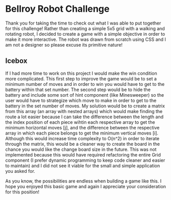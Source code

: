 # Bellroy Robot Challenge

Thank you for taking the time to check out what I was able to put together for this challenge! Rather than creating a simple 5x5 grid with a walking and rotating robot, I decided to create a game with a simple objective in order to make it more interactive. The robot was drawn from scratch using CSS and I am not a designer so please excuse its primitive nature!

## Icebox

If I had more time to work on this project I would make the win condition more complicated. This first step to improve the game would be to set a minimum number of moves and in order to win you would have to get to the battery within that set number. The second step would be to hide the battery and include some sort of hint component (like Minesweeper) so the user would have to strategize which move to make in order to get to the battery in the set number of moves. My solution would be to create a matrix from this array (an array with nested arrays) which would make finding the route a lot easier because I can take the difference between the length and the index position of each piece wihtin each respective array to get the minimum horizontal moves [j], and the difference between the respective array in which each piece belongs to get the minimum vertical moves [i]. Although this would increase time complexity to O(n^2) in order to iterate through the matrix, this would be a cleaner way to create the board in the chance you would like the change board size in the future. This was not implemented because this would have required refactoring the entire Grid component (I prefer dynamic programming to keep code cleaner and easier to maintain) and I did not see it viable for the small and simple application you asked for.

As you know, the possibilities are endless when building a game like this. I hope you enjoyed this basic game and again I appreciate your consideration for this position!
